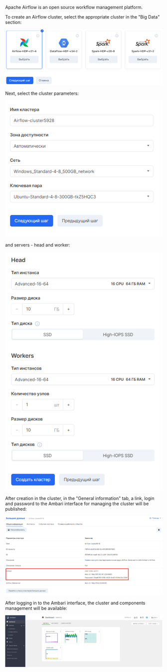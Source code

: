 Apache Airflow is an open source workflow management platform.

To create an Airflow cluster, select the appropriate cluster in the "Big Data" section:

![](./assets/1601722777913.2-png)

Next, select the cluster parameters:

![](./assets/1601724143228.6-png)

and servers - head and worker:

![](./assets/1601724183067.7-png)

After creation in the cluster, in the "General information" tab, a link, login and password to the Ambari interface for managing the cluster will be published:

![](./assets/1601724585349.a2-png)

After logging in to the Ambari interface, the cluster and components management will be available:

![](./assets/1601725988039.a3-png)
